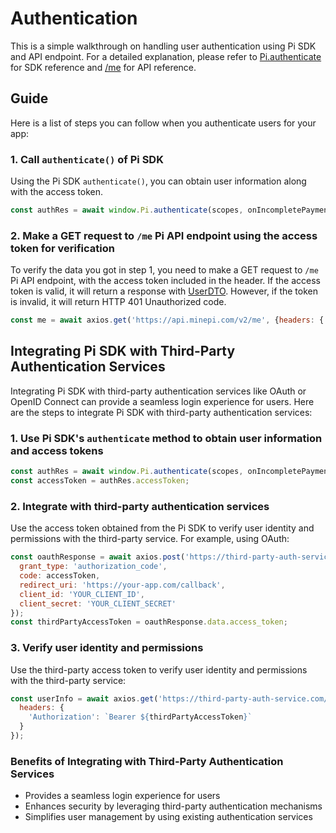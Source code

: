 # Authentication

This is a simple walkthrough on handling user authentication using Pi SDK and API endpoint. For a detailed explanation, please refer to [Pi.authenticate](./SDK_reference.md#authentication) for SDK reference and [/me](./platform_API.md#authentication) for API reference.
## Guide

Here is a list of steps you can follow when you authenticate users for your app:
### 1. Call `authenticate()` of Pi SDK

Using the Pi SDK `authenticate()`, you can obtain user information along with the access token.
```javascript
const authRes = await window.Pi.authenticate(scopes, onIncompletePaymentFound);
```

### 2. Make a GET request to `/me` Pi API endpoint using the access token for verification
To verify the data you got in step 1, you need to make a GET request to `/me` Pi API endpoint, with the access token included in the header. If the access token is valid, it will return a response with [UserDTO](./platform_API.md#UserDTO). However, if the token is invalid, it will return HTTP 401 Unauthorized code.
```javascript
const me = await axios.get('https://api.minepi.com/v2/me', {headers: {'Authorization': `Bearer ${accessToken}}});
```

## Integrating Pi SDK with Third-Party Authentication Services

Integrating Pi SDK with third-party authentication services like OAuth or OpenID Connect can provide a seamless login experience for users. Here are the steps to integrate Pi SDK with third-party authentication services:

### 1. Use Pi SDK's `authenticate` method to obtain user information and access tokens

```javascript
const authRes = await window.Pi.authenticate(scopes, onIncompletePaymentFound);
const accessToken = authRes.accessToken;
```

### 2. Integrate with third-party authentication services

Use the access token obtained from the Pi SDK to verify user identity and permissions with the third-party service. For example, using OAuth:

```javascript
const oauthResponse = await axios.post('https://third-party-auth-service.com/oauth/token', {
  grant_type: 'authorization_code',
  code: accessToken,
  redirect_uri: 'https://your-app.com/callback',
  client_id: 'YOUR_CLIENT_ID',
  client_secret: 'YOUR_CLIENT_SECRET'
});
const thirdPartyAccessToken = oauthResponse.data.access_token;
```

### 3. Verify user identity and permissions

Use the third-party access token to verify user identity and permissions with the third-party service:

```javascript
const userInfo = await axios.get('https://third-party-auth-service.com/userinfo', {
  headers: {
    'Authorization': `Bearer ${thirdPartyAccessToken}`
  }
});
```

### Benefits of Integrating with Third-Party Authentication Services

* Provides a seamless login experience for users
* Enhances security by leveraging third-party authentication mechanisms
* Simplifies user management by using existing authentication services
